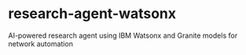 # research-agent-watsonx
AI-powered research agent using IBM Watsonx and Granite models for network automation
